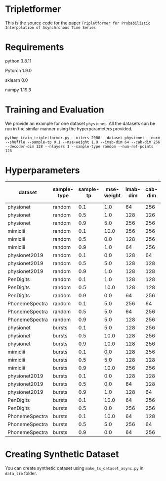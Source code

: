# Tripletformer

This is the source code for the paper ``Tripletformer for Probabilistic Interpolation of Asynchronous Time Series``


# Requirements

python                    3.8.11

Pytorch                   1.9.0

sklearn                   0.0

numpy                     1.19.3

# Training and Evaluation

We provide an example for one dataset ``physionet``. All the datasets can be run in the similar manner using the hyperparameters provided.

```
python train_tripletformer.py --niters 2000 --dataset physionet --norm --shuffle --sample-tp 0.1 --mse-weight 1.0 --imab-dim 64 --cab-dim 256 --decoder-dim 128 --nlayers 1 --sample-type random --num-ref-points 128
```

# Hyperparameters

dataset | sample-type | sample-tp | mse-weight | imab-dim | cab-dim | decoder-dim | nlayers | num-ref-points
---|---|---|---|---|---|---|---|---
physionet | random | 0.1 | 1.0 | 64 | 256 | 128 | 1 | 128
physionet | random | 0.5 | 1.0 | 128 | 126 | 64 | 4 | 32
physionet | random | 0.9 | 5.0 | 256 | 256 | 256 | 3 | 128
mimiciii | random | 0.1 | 10.0 | 256 | 256 | 64 | 3 | 16
mimiciii | random | 0.5 | 0.0 | 128 | 256 | 256 | 1 | 128
mimiciii | random | 0.9 | 1.0 | 64 | 256 | 256 | 4 | 16
physionet2019| random | 0.1 | 0.0 | 128 | 64 | 256 | 3 | 128
physionet2019| random | 0.5 | 5.0 | 128 | 128 | 256 | 4 | 16
physionet2019| random | 0.9 | 1.0 | 128 | 128 | 128 | 1 | 128
PenDigits | random | 0.1 | 1.0 | 128 | 128 | 128 | 3 | 128
PenDigits | random | 0.5 | 10.0 | 128 | 128 | 128 | 4 | 16
PenDigits | random | 0.9 | 0.0 | 64 | 256 | 64 | 2 | 16
PhonemeSpectra | random | 0.1 | 5.0 | 256 | 64 | 256 | 4 | 16
PhonemeSpectra | random | 0.5 | 5.0 | 64 | 256 | 64 | 4 | 16
PhonemeSpectra | random | 0.9 | 5.0 | 128 | 256 | 256 | 2 | 64
physionet | bursts | 0.1 | 5.0 | 128 | 256 | 64 | 3 | 32
physionet | bursts | 0.5 | 10.0 | 128 | 256 | 128 | 3 | 128
physionet | bursts | 0.9 | 10.0 | 128 | 256 | 128 | 2 | 32
mimiciii | bursts | 0.1 | 0.0 | 128 | 256 | 256 | 1 | 32
mimiciii | bursts | 0.5 | 5.0 | 128 | 128 | 256 | 4 | 64
mimiciii | bursts | 0.9 | 10.0 | 256 | 256 | 128 | 4 | 128
physionet2019 | bursts | 0.1 | 0.0 | 128 | 128 | 128 | 2 | 32
physionet2019 | bursts | 0.5 | 0.0 | 64 | 128 | 256 | 3 | 16
physionet2019 | bursts | 0.9 | 1.0 | 128 | 64 | 256 | 4 | 16
PenDigits | bursts | 0.1 | 10.0 | 64 | 256 | 64 | 3 | 64
PenDigits | bursts | 0.5 | 0.0 | 256 | 256 | 128 | 4 | 16
PhonemeSpectra | bursts | 0.1 | 10.0 | 64 | 128 | 256 | 1 | 16
PhonemeSpectra | bursts | 0.5 | 5.0 | 256 | 64 | 256 | 3 | 64
PhonemeSpectra | bursts | 0.9 | 0.0 | 64 | 256 | 128 | 1 | 32

# Creating Synthetic Dataset

You can create synthetic dataset using ``make_ts_dataset_async.py`` in ``data_lib`` folder.
